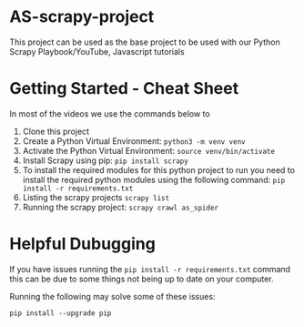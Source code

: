# AS-scrapy-project

This project can be used as the base project to be used with our Python Scrapy Playbook/YouTube, Javascript tutorials

# Getting Started - Cheat Sheet

In most of the videos we use the commands below to

1. Clone this project
2. Create a Python Virtual Environment: `python3 -m venv venv`
3. Activate the Python Virtual Environment: `source venv/bin/activate`
4. Install Scrapy using pip: `pip install scrapy`
5. To install the required modules for this python project to run you need to install the required python modules using the following command: `pip install -r requirements.txt`
6. Listing the scrapy projects `scrapy list`
7. Running the scrapy project: `scrapy crawl as_spider`

# Helpful Dubugging

If you have issues running the `pip install -r requirements.txt` command this can be due to some things not being up to date on your computer.

Running the following may solve some of these issues:

`pip install --upgrade pip`
